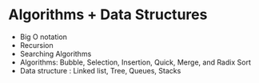 # Algorithms + Data Structures
- Big O notation
- Recursion  
- Searching Algorithms
- Algorithms: Bubble, Selection, Insertion, Quick, Merge, and Radix Sort
- Data structure : Linked list, Tree, Queues, Stacks
